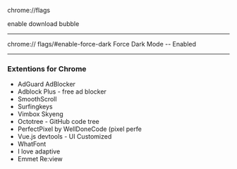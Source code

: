 chrome://flags

enable download bubble 

-----------------------------------

chrome:// flags/#enable-force-dark
Force Dark Mode -- Enabled

-----------------------------------

### Extentions for Chrome

- AdGuard AdBlocker
- Adblock Plus - free ad blocker
- SmoothScroll
- Surfingkeys
- Vimbox Skyeng
- Octotree - GitHub code tree
- PerfectPixel by WellDoneCode (pixel perfe
- Vue.js devtools - UI Customized
- WhatFont
- I love adaptive
- Emmet Re:view

